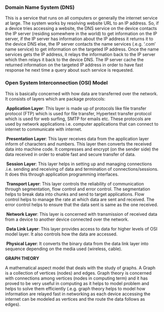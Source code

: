 ### **Domain Name System (DNS)**

This is a service that runs on all computers or generally the internet service at large. The system works by resolving website URL to an IP address. So, if a device tries accessing a website, the DNS service on the device contacts the IP server (residing somewhere in the world) to get information on the IP server, if the IP server has information about the IP address it returns it to the device DNS else, the IP server contacts the name services (.e.g. ‘.com’ name service) to get information on the targeted IP address. Once the name services gets the IP address, it relays the information back to the IP server which then relays it back to the device DNS. The IP server cache the returned information on the targeted IP address in order to have fast response he next time a query about such service is requested.

 

### **Open System Interconnection (OSI) Model**

This is basically concerned with how data are transferred over the network. It consists of layers which are package protocols:

​     **Application Layer**: This layer is made up of protocols like file transfer protocol (FTP) which is used for file transfer, Hypertext transfer protocol which is used for web surfing, SMTP for emails etc. These protocols are used by network applications i.e. computer applications that can connect to internet to communicate with internet. 

​     **Presentation Layer**: This layer receives data from the application layer inform of characters and numbers. This layer then converts the received data into machine code. It compresses and encrypt (on the sender side) the data received in order to enable fast and secure transfer of data.

​     **Session Layer**: This layer helps in setting up and managing connections .i.e. sending and receiving of data and termination of connections/sessions. It does this through application programming interfaces.

​     **Transport Layer**: This layer controls the reliability of communication through segmentation, flow control and error control. The segmentation helps to break data into chunks and send to target applications. Flow control helps to manage the rate at which data are sent and received. The error control helps to ensure that the data sent is same as the one received.

​     **Network Layer**: This layer is concerned with transmission of received data from a device to another device connected over the network.

​     **Data Link Layer**: This layer provides access to data for higher levels of OSI model layer. It also controls how the data are accessed.

​     **Physical Layer**: It converts the binary data from the data link layer into sequence depending on the media used (wireless, cable).

 

**GRAPH THEORY**

A mathematical aspect model that deals with the study of graphs. A Graph is a collection of vertices (nodes) and edges. Graph theory is concerned with connections among vertices (nodes in computing term) and it has proved to be very useful in computing as it helps to model problem and helps to solve them efficiently (.e.g. graph theory helps to model how information are relayed fast in networking as each device accessing the internet can be modeled as vertices and the route the data follows as edges).